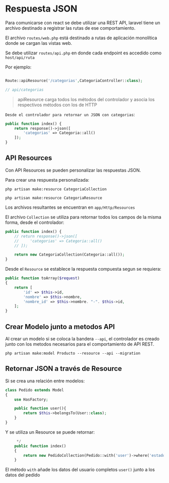 # Respuesta JSON

Para comunicarse con react se debe utilizar una REST API, laravel tiene un archivo destinado a registrar las rutas de ese comportamiento.

El archivo `routes/web.php` está destinado a rutas de aplicación monolítica donde se cargan las vistas web.

Se debe utilizar `routes/api.php` en donde cada endpoint es accedido como `host/api/ruta`

Por ejemplo:

```php

Route::apiResource('/categorias',CategoriaController::class);

// api/categorias
```
> apiResource carga todos los métodos del controlador y asocia los respectivos métodos con los de HTTP

`Desde el controlador para retornar un JSON con categorias`:

```php
public function index() {
    return response()->json([
        'categorias' => Categoria::all()
    ]); 
}
```

##  API Resources

Con API Resources se pueden personalizar las respuestas JSON.

Para crear una respuesta personalizada:

```php artisan make:resource CategoriaCollection```

```php artisan make:resource CategoriaResource```

Los archivos resultantes se encuentran en `app/Http/Resources`

El archivo `Collection` se utiliza para retornar todos los campos de la misma forma, desde el controlador:

```php
public function index() {
    // return response()->json([
    //     'categorias' => Categoria::all()
    // ]); 

    return new CategoriaCollection(Categoria::all());
}
```

Desde el `Resource` se establece la respuesta compuesta segun se requiera:

```php
public function toArray($request)
{
    return [
        'id' => $this->id,
        'nombre' => $this->nombre,
        'nombre_id' => $this->nombre. "-". $this->id,
    ];
}
```

## Crear Modelo junto a metodos API

Al crear un modelo si se coloca la bandera `--api`, el controlador es creado junto con los metodos necesarios para el comportamiento de API REST.

```php artisan make:model Producto --resource --api --migration```

## Retornar JSON a través de Resource

Si se crea una relación entre modelos:

```php
class Pedido extends Model
{
    use HasFactory;

    public function user(){
        return $this->belongsTo(User::class);
    }
}
```

Y se utiliza un Resource se puede retornar:

```php
     */
    public function index()
    {
        return new PedidoCollection(Pedido::with('user')->where('estado',0)->get());
    }
```

El método `with` añade los datos del usuario completos `user()` junto a los datos del pedido